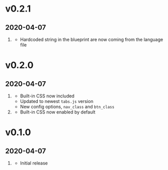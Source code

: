# v0.2.1
## 2020-04-07

1. [](#improved)
    * Hardcoded string in the blueprint are now coming from the language file

# v0.2.0
## 2020-04-07

1. [](#new)
    * Built-in CSS now included
    * Updated to newest `tabs.js` version
    * New config options, `nav_class` and `btn_class`
2. [](#improved)
    * Built-in CSS now enabled by default

# v0.1.0
## 2020-04-07

1. [](#new)
    * Initial release
